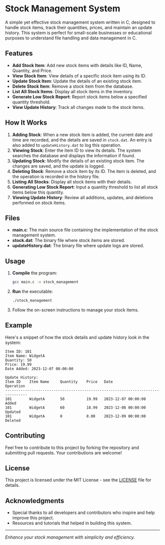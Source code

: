 # Stock Management System

A simple yet effective stock management system written in C, designed to handle stock items, track their quantities, prices, and maintain an update history. This system is perfect for small-scale businesses or educational purposes to understand file handling and data management in C.

## Features

- **Add Stock Item**: Add new stock items with details like ID, Name, Quantity, and Price.
- **View Stock Item**: View details of a specific stock item using its ID.
- **Update Stock Item**: Update the details of an existing stock item.
- **Delete Stock Item**: Remove a stock item from the database.
- **List All Stock Items**: Display all stock items in the inventory.
- **Generate Low Stock Report**: Report stock items below a specified quantity threshold.
- **View Update History**: Track all changes made to the stock items.

## How It Works

1. **Adding Stock**: When a new stock item is added, the current date and time are recorded, and the details are saved in `stock.dat`. An entry is also added to `updateHistory.dat` to log this operation.
2. **Viewing Stock**: Enter the item ID to view its details. The system searches the database and displays the information if found.
3. **Updating Stock**: Modify the details of an existing stock item. The changes are saved, and the update is logged.
4. **Deleting Stock**: Remove a stock item by its ID. The item is deleted, and the operation is recorded in the history file.
5. **Listing All Stocks**: Display all stock items with their details.
6. **Generating Low Stock Report**: Input a quantity threshold to list all stock items below this quantity.
7. **Viewing Update History**: Review all additions, updates, and deletions performed on stock items.

## Files

- **main.c**: The main source file containing the implementation of the stock management system.
- **stock.dat**: The binary file where stock items are stored.
- **updateHistory.dat**: The binary file where update logs are stored.

## Usage

1. **Compile** the program:
   ```sh
   gcc main.c -o stock_management
   ```

2. **Run** the executable:
   ```sh
   ./stock_management
   ```

3. Follow the on-screen instructions to manage your stock items.

## Example

Here's a snippet of how the stock details and update history look in the system:

```
Item ID: 101
Item Name: WidgetA
Quantity: 50
Price: 19.99
Date Added: 2023-12-07 00:00:00

Update History:
Item ID    Item Name     Quantity    Price   Date                 Operation
--------------------------------------------------------------------------------
101        WidgetA       50          19.99   2023-12-07 00:00:00  Added
101        WidgetA       60          18.99   2023-12-08 00:00:00  Updated
101        WidgetA       0           0.00    2023-12-09 00:00:00  Deleted
```

## Contributing

Feel free to contribute to this project by forking the repository and submitting pull requests. Your contributions are welcome!

## License

This project is licensed under the MIT License - see the [LICENSE](LICENSE) file for details.

## Acknowledgments

- Special thanks to all developers and contributors who inspire and help improve this project.
- Resources and tutorials that helped in building this system.

---

_Enhance your stock management with simplicity and efficiency._


